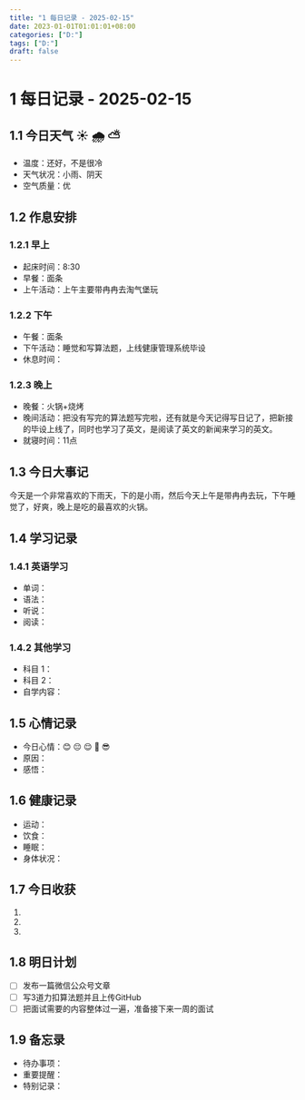 ```yaml
---
title: "1 每日记录 - 2025-02-15"
date: 2023-01-01T01:01:01+08:00
categories: ["D:"]
tags: ["D:"]
draft: false
---
```

# 1 每日记录 - 2025-02-15

## 1.1 今日天气 ☀️ 🌧️ ⛅

- 温度：还好，不是很冷
- 天气状况：小雨、阴天
- 空气质量：优

## 1.2 作息安排

### 1.2.1 早上

- 起床时间：8:30
- 早餐：面条
- 上午活动：上午主要带冉冉去淘气堡玩

### 1.2.2 下午

- 午餐：面条
- 下午活动：睡觉和写算法题，上线健康管理系统毕设
- 休息时间：

### 1.2.3 晚上

- 晚餐：火锅+烧烤
- 晚间活动：把没有写完的算法题写完啦，还有就是今天记得写日记了，把新接的毕设上线了，同时也学习了英文，是阅读了英文的新闻来学习的英文。
- 就寝时间：11点

## 1.3 今日大事记

今天是一个非常喜欢的下雨天，下的是小雨，然后今天上午是带冉冉去玩，下午睡觉了，好爽，晚上是吃的最喜欢的火锅。

## 1.4 学习记录

### 1.4.1 英语学习

- 单词：
- 语法：
- 听说：
- 阅读：

### 1.4.2 其他学习

- 科目 1：
- 科目 2：
- 自学内容：

## 1.5 心情记录

- 今日心情：😊 😔 😌 😤 😎
- 原因：
- 感悟：

## 1.6 健康记录

- 运动：
- 饮食：
- 睡眠：
- 身体状况：

## 1.7 今日收获

1.
2.
3.

## 1.8 明日计划

- [ ] 发布一篇微信公众号文章
- [ ] 写3道力扣算法题并且上传GitHub
- [ ] 把面试需要的内容整体过一遍，准备接下来一周的面试

## 1.9 备忘录

- 待办事项：
- 重要提醒：
- 特别记录：

